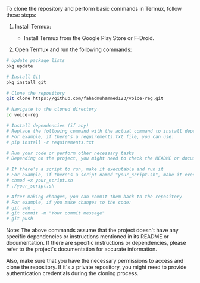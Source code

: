 To clone the repository and perform basic commands in Termux, follow these steps:

1. Install Termux:
   - Install Termux from the Google Play Store or F-Droid.

2. Open Termux and run the following commands:

```bash
# Update package lists
pkg update

# Install Git
pkg install git

# Clone the repository
git clone https://github.com/fahadmuhammed123/voice-reg.git

# Navigate to the cloned directory
cd voice-reg

# Install dependencies (if any)
# Replace the following command with the actual command to install dependencies based on the project structure.
# For example, if there's a requirements.txt file, you can use:
# pip install -r requirements.txt

# Run your code or perform other necessary tasks
# Depending on the project, you might need to check the README or documentation for specific instructions.

# If there's a script to run, make it executable and run it
# For example, if there's a script named "your_script.sh", make it executable and run it:
# chmod +x your_script.sh
# ./your_script.sh

# After making changes, you can commit them back to the repository
# For example, if you make changes to the code:
# git add .
# git commit -m "Your commit message"
# git push
```

Note: The above commands assume that the project doesn't have any specific dependencies or instructions mentioned in its README or documentation. If there are specific instructions or dependencies, please refer to the project's documentation for accurate information.

Also, make sure that you have the necessary permissions to access and clone the repository. If it's a private repository, you might need to provide authentication credentials during the cloning process.
